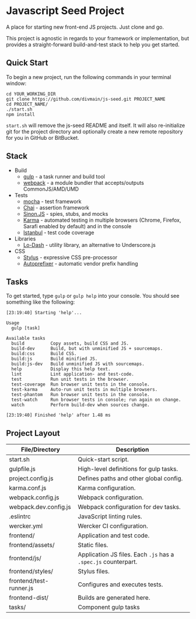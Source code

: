 # Javascript Seed Project

A place for starting new front-end JS projects.  Just clone and go.

This project is agnostic in regards to your framework or implementation, but provides a straight-forward build-and-test stack to help you get started.


## Quick Start

To begin a new project, run the following commands in your terminal window:

```
cd YOUR_WORKING_DIR
git clone https://github.com/divmain/js-seed.git PROJECT_NAME
cd PROJECT_NAME/
./start.sh
npm install
```

`start.sh` will remove the js-seed README and itself.  It will also re-initialize git for the project directory and optionally create a new remote repository for you in GitHub or BitBucket.


## Stack

- Build
    - [gulp](http://gulpjs.com/) - a task runner and build tool
    - [webpack](http://webpack.github.io/) - a module bundler that accepts/outputs CommonJS/AMD/UMD
- Tests
    - [mocha](http://visionmedia.github.io/mocha/) - test framework
    - [Chai](http://chaijs.com/) - assertion framework
    - [Sinon.JS](http://sinonjs.org) - spies, stubs, and mocks
    - [Karma](http://karma-runner.github.io/) - automated testing in multiple browsers (Chrome, Firefox, Sarafi enabled by default) and in the console
    - [Istanbul](http://gotwarlost.github.io/istanbul/) - test code coverage
- Libraries
    - [Lo-Dash](http://lodash.com) - utility library, an alternative to Underscore.js
- CSS
    - [Stylus](http://learnboost.github.io/stylus/) - expressive CSS pre-processor
    - [Autoprefixer](https://github.com/ai/autoprefixer) - automatic vendor prefix handling

## Tasks

To get started, type `gulp` or `gulp help` into your console.  You should see something like the following:

```text
[23:19:40] Starting 'help'...

Usage
  gulp [task]

Available tasks
  build          Copy assets, build CSS and JS.
  build-dev      Build, but with unminified JS + sourcemaps.
  build:css      Build CSS.
  build:js       Build minified JS.
  build:js-dev   Build unminified JS with sourcemaps.
  help           Display this help text.
  lint           Lint application- and test-code.
  test           Run unit tests in the browser.
  test-coverage  Run browser unit tests in the console.
  test-karma     Auto-run unit tests in multiple browsers.
  test-phantom   Run browser unit tests in the console.
  test-watch     Run browser tests in console; run again on change.
  watch          Perform build-dev when sources change.

[23:19:40] Finished 'help' after 1.48 ms
```


## Project Layout

| File/Directory          | Description                                                     |
| ----                    | ----                                                            |
| start.sh                | Quick-start script.                                             |
| gulpfile.js             | High-level definitions for gulp tasks.                          |
| project.config.js       | Defines paths and other global config.                          |
| karma.conf.js           | Karma configuration.                                            |
| webpack.config.js       | Webpack configuration.                                          |
| webpack.dev.config.js   | Webpack configuration for dev tasks.                            |
| .eslintrc               | JavaScript linting rules.                                       |
| wercker.yml             | Wercker CI configuration.                                       |
| frontend/               | Application and test code.                                      |
| frontend/assets/        | Static files.                                                   |
| frontend/js/            | Application JS files.  Each `.js` has a `.spec.js` counterpart. |
| frontend/styles/        | Stylus files.                                                   |
| frontend/test-runner.js | Configures and executes tests.                                  |
| frontend-dist/          | Builds are generated here.                                      |
| tasks/                  | Component gulp tasks                                            |
